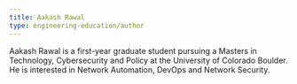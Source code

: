 ```yaml
---
title: Aakash Rawal
type: engineering-education/author
---
```

Aakash Rawal is a first-year graduate student pursuing a Masters in Technology, Cybersecurity and Policy at the University of Colorado Boulder. He is interested in Network Automation, DevOps and Network Security.
